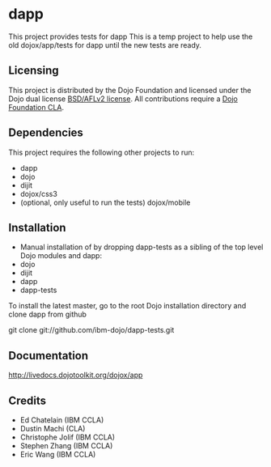 # dapp

This project provides tests for dapp
This is a temp project to help use the old dojox/app/tests for dapp until the new tests are ready.

## Licensing

This project is distributed by the Dojo Foundation and licensed under the Dojo dual license [BSD/AFLv2 license](http://dojotoolkit.org/license).
All contributions require a [Dojo Foundation CLA](http://dojofoundation.org/about/claForm).

## Dependencies

This project requires the following other projects to run:
 * dapp
 * dojo
 * dijit
 * dojox/css3
 * (optional, only useful to run the tests) dojox/mobile

## Installation

* Manual installation of by dropping dapp-tests as a sibling of the top level Dojo modules and dapp:
 * dojo
 * dijit
 * dapp
 * dapp-tests

 To install the latest master, go to the root Dojo installation directory and clone dapp from github

 git clone git://github.com/ibm-dojo/dapp-tests.git

## Documentation

http://livedocs.dojotoolkit.org/dojox/app

## Credits

* Ed Chatelain (IBM CCLA)
* Dustin Machi (CLA)
* Christophe Jolif (IBM CCLA)
* Stephen Zhang (IBM CCLA)
* Eric Wang (IBM CCLA)
